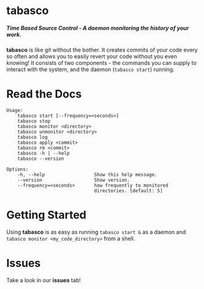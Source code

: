 # tabasco
##### Time Based Source Control   -   A daemon monitoring the history of your work.
__tabasco__ is like git without the bother.
It creates commits of your code every so often and allows you to easily revert your code without you even knowing!
It consists of two components - the commands you can supply to interact with the system, and the daemon (```tabasco start```) running.

# Read the Docs
```
Usage:
    tabasco start [--frequency=<seconds>]
    tabasco stop
    tabasco monitor <directory>
    tabasco unmonitor <directory>
    tabasco log
    tabasco apply <commit>
    tabasco rm <commit>
    tabasco -h | --help
    tabasco --version

Options:
    -h, --help                  Show this help message.
    --version                   Show version.
    --frequency=<seconds>       how frequently to monitored
                                directories. [default: 5]
```

# Getting Started
Using __tabasco__ is as easy as running ```tabasco start &``` as a daemon and ```tabasco monitor <my_code_directory>``` from a shell.

# Issues
Take a look in our __issues__ tab!
